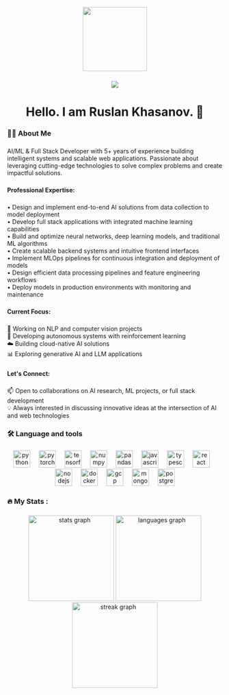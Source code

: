 <div align="center">
  <img height="150" src="https://media.giphy.com/media/M9gbBd9nbDrOTu1Mqx/giphy.gif"  />
</div>

###

<div align="center">
  <img src="https://visitor-badge.laobi.icu/badge?page_id=rostyslavkovtun.rostyslavkovtun&"  />
</div>

###

<h1 align="center">Hello. I am Ruslan Khasanov. 👋</h1>

###

<h3 align="left">👩‍💻  About Me</h3>

###

<p align="left">AI/ML & Full Stack Developer with 5+ years of experience building intelligent systems and scalable web applications. Passionate about leveraging cutting-edge technologies to solve complex problems and create impactful solutions.</p>

###

<h4 align="left">Professional Expertise:</h4>

###

<p align="left">• Design and implement end-to-end AI solutions from data collection to model deployment<br>• Develop full stack applications with integrated machine learning capabilities<br>• Build and optimize neural networks, deep learning models, and traditional ML algorithms<br>• Create scalable backend systems and intuitive frontend interfaces<br>• Implement MLOps pipelines for continuous integration and deployment of models<br>• Design efficient data processing pipelines and feature engineering workflows<br>• Deploy models in production environments with monitoring and maintenance</p>

###

<h4 align="left">Current Focus:</h4>

###

<p align="left">🧠 Working on NLP and computer vision projects<br>🤖 Developing autonomous systems with reinforcement learning<br>☁️ Building cloud-native AI solutions<br>📊 Exploring generative AI and LLM applications</p>


###

<h4 align="left">Let's Connect:</h4>

###

<p align="left">📫 Open to collaborations on AI research, ML projects, or full stack development<br>💡 Always interested in discussing innovative ideas at the intersection of AI and web technologies</p>

###

<h3 align="left">🛠 Language and tools</h3>

###

<div align="center">
  <!-- AI/ML Tools -->
  <img src="https://cdn.jsdelivr.net/gh/devicons/devicon/icons/python/python-original.svg" height="40" alt="python logo"  />
  <img width="12" />
  <img src="https://cdn.jsdelivr.net/gh/devicons/devicon/icons/pytorch/pytorch-original.svg" height="40" alt="pytorch logo"  />
  <img width="12" />
  <img src="https://cdn.jsdelivr.net/gh/devicons/devicon/icons/tensorflow/tensorflow-original.svg" height="40" alt="tensorflow logo"  />
  <img width="12" />
  <img src="https://cdn.jsdelivr.net/gh/devicons/devicon/icons/numpy/numpy-original.svg" height="40" alt="numpy logo"  />
  <img width="12" />
  <img src="https://cdn.jsdelivr.net/gh/devicons/devicon/icons/pandas/pandas-original.svg" height="40" alt="pandas logo"  />
  <img width="12" />
  
  <!-- Full Stack Tools -->
  <img src="https://cdn.jsdelivr.net/gh/devicons/devicon/icons/javascript/javascript-original.svg" height="40" alt="javascript logo"  />
  <img width="12" />
  <img src="https://cdn.jsdelivr.net/gh/devicons/devicon/icons/typescript/typescript-original.svg" height="40" alt="typescript logo"  />
  <img width="12" />
  <img src="https://cdn.jsdelivr.net/gh/devicons/devicon/icons/react/react-original.svg" height="40" alt="react logo"  />
  <img width="12" />
  <img src="https://cdn.jsdelivr.net/gh/devicons/devicon/icons/nodejs/nodejs-original.svg" height="40" alt="nodejs logo"  />
  <img width="12" />
  <img src="https://cdn.jsdelivr.net/gh/devicons/devicon/icons/docker/docker-original.svg" height="40" alt="docker logo"  />
  <img width="12" />
  
  <!-- Cloud & Data -->
  <img src="https://cdn.jsdelivr.net/gh/devicons/devicon/icons/googlecloud/googlecloud-original.svg" height="40" alt="gcp logo"  />
  <img width="12" />
  <img src="https://cdn.jsdelivr.net/gh/devicons/devicon/icons/mongodb/mongodb-original.svg" height="40" alt="mongodb logo"  />
  <img width="12" />
  <img src="https://cdn.jsdelivr.net/gh/devicons/devicon/icons/postgresql/postgresql-original.svg" height="40" alt="postgresql logo"  />
</div>

###

<h3 align="left">🔥   My Stats :</h3>

###

<div align="center">
  <img src="https://github-readme-stats.vercel.app/api?username=datavizdev&hide_title=false&hide_rank=true&show_icons=true&include_all_commits=true&count_private=true&disable_animations=true&theme=dracula&locale=en&hide_border=false&order=1" height="200" alt="stats graph"  />
  <img src="https://github-readme-stats.vercel.app/api/top-langs?username=datavizdev&locale=en&hide_title=false&layout=compact&card_width=320&langs_count=5&theme=dark&hide_border=false&order=2" height="200" alt="languages graph"  />
  <img src="https://streak-stats.demolab.com?user=datavizdev&locale=en&mode=daily&theme=dark&hide_border=false&border_radius=5&order=3" height="200" alt="streak graph"  />
</div>

###
